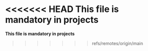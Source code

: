<<<<<<< HEAD
**This file is mandatory in projects**
=======
**This file is mandatory in projects** 
>>>>>>> refs/remotes/origin/main
